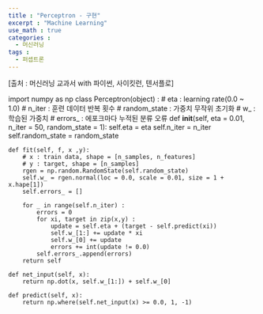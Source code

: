 ```yaml
---
title : "Perceptron - 구현"
excerpt : "Machine Learning"
use_math : true
categories :
  - 머신러닝
tags :
  - 퍼셉트론
---
```

[출처 : 머신러닝 교과서 with 파이썬, 사이킷런, 텐서플로]  

import numpy as np
class Perceptron(object) :
    # eta : learning rate(0.0 ~ 1.0)
    # n_iter : 훈련 데이터 반복 횟수
    # random_state : 가중치 무작위 초기화
    # w_ : 학습된 가중치
    # errors_ : 에포크마다 누적된 분류 오류
    def __init__(self, eta = 0.01, n_iter = 50, random_state = 1):
        self.eta = eta
        self.n_iter = n_iter
        self.random_state = random_state

    def fit(self, f, x ,y):
        # x : train data, shape = [n_samples, n_features]
        # y : target, shape = [n_samples]
        rgen = np.random.RandomState(self.random_state)
        self.w_ = rgen.normal(loc = 0.0, scale = 0.01, size = 1 + x.hape[1])
        self.errors_ = []

        for _ in range(self.n_iter) :
            errors = 0
            for xi, target in zip(x,y) :
                update = self.eta + (target - self.predict(xi))
                self.w_[1:] += update * xi
                self.w_[0] += update
                errors += int(update != 0.0)
            self.errors_.append(errors)
        return self

    def net_input(self, x):
        return np.dot(x, self.w_[1:]) + self.w_[0]

    def predict(self, x):
        return np.where(self.net_input(x) >= 0.0, 1, -1)
